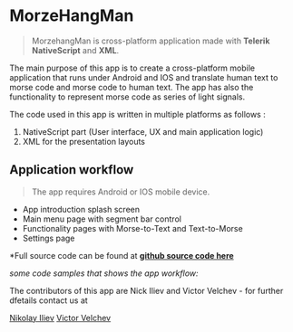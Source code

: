 MorzeHangMan 
======================

> MorzehangMan is cross-platform application 
> made with **Telerik NativeScript** and **XML**.

The main purpose of this app is to create a cross-platform mobile application that runs under Android and IOS and translate human text to
morse code and morse code to human text. 
The app has also the functionality to represent morse code as series of light signals.

The code used in this app is written in multiple platforms as follows :

 1. NativeScript part (User interface, UX and main application logic)
 4. XML for the presentation layouts

Application workflow
--------------------
> The app requires Android or IOS mobile device.

 - App introduction splash screen
 - Main menu page with segment bar control
 - Functionality pages with Morse-to-Text and Text-to-Morse
 - Settings page

*Full source code can be found at
**[github source code here](https://github.com/darkyto/MorzeHangMan)**

*some code samples that shows the app workflow:*

The contributors of this app are Nick Iliev and Victor Velchev - for further dfetails contact us at

[Nikolay Iliev](https://github.com/darkyto)
[Victor Velchev](https://github.com/victor-velchev)